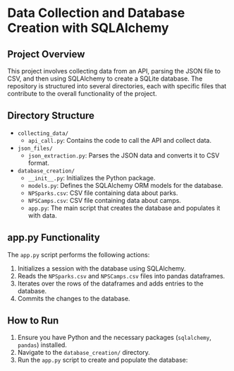 # Data Collection and Database Creation with SQLAlchemy

## Project Overview
This project involves collecting data from an API, parsing the JSON file to CSV, and then using SQLAlchemy to create a SQLite database. The repository is structured into several directories, each with specific files that contribute to the overall functionality of the project.

## Directory Structure
- `collecting_data/`
  - `api_call.py`: Contains the code to call the API and collect data.
- `json_files/`
  - `json_extraction.py`: Parses the JSON data and converts it to CSV format.
- `database_creation/`
  - `__init__.py`: Initializes the Python package.
  - `models.py`: Defines the SQLAlchemy ORM models for the database.
  - `NPSparks.csv`: CSV file containing data about parks.
  - `NPSCamps.csv`: CSV file containing data about camps.
  - `app.py`: The main script that creates the database and populates it with data.

## app.py Functionality
The `app.py` script performs the following actions:
1. Initializes a session with the database using SQLAlchemy.
2. Reads the `NPSparks.csv` and `NPSCamps.csv` files into pandas dataframes.
3. Iterates over the rows of the dataframes and adds entries to the database.
4. Commits the changes to the database.

## How to Run
1. Ensure you have Python and the necessary packages (`sqlalchemy`, `pandas`) installed.
2. Navigate to the `database_creation/` directory.
3. Run the `app.py` script to create and populate the database:



